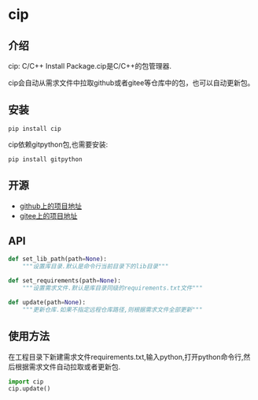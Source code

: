 # cip

## 介绍
cip: C/C++ Install Package.cip是C/C++的包管理器.

cip会自动从需求文件中拉取github或者gitee等仓库中的包，也可以自动更新包。

## 安装
```text
pip install cip
```

cip依赖gitpython包,也需要安装:
```text
pip install gitpython
```

## 开源
- [github上的项目地址](https://github.com/jdhxyy/cip)
- [gitee上的项目地址](https://gitee.com/jdhxyy/cip)

## API
```python
def set_lib_path(path=None):
    """设置库目录.默认是命令行当前目录下的lib目录"""

def set_requirements(path=None):
    """设置需求文件.默认是库目录同级的requirements.txt文件"""

def update(path=None):
    """更新仓库.如果不指定远程仓库路径,则根据需求文件全部更新"""
```

## 使用方法
在工程目录下新建需求文件requirements.txt,输入python,打开python命令行,然后根据需求文件自动拉取或者更新包.

```python
import cip
cip.update()
```
